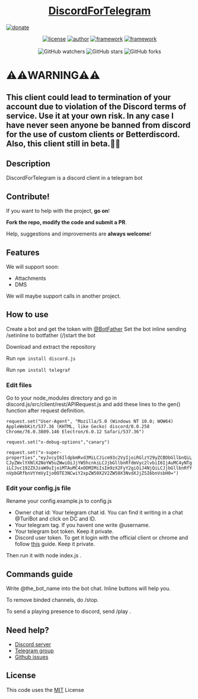 <h1 align="center">
<a href="https://github.com/discordgram/DiscordForTelegram">DiscordForTelegram</a>
</h1>
<a href="https://www.patreon.com/shishcat"><img alt="donate" src="https://c5.patreon.com/external/logo/become_a_patron_button@2x.png"/></a>
<p align="center">
<a href="https://spdx.org/licenses/MIT.html"><img alt="license" src="https://img.shields.io/github/license/discordgram/DiscordForTelegram"/></a>
<a href="https://shishcat.ga"><img alt="author" src="https://img.shields.io/badge/author-ShiSHcat8214-red"/></a>
<a href="https://telegraf.js.org"><img alt="framework" src="https://img.shields.io/badge/framework--telegram-Telegraf-yellow"/></a>
<a href="https://discord.js.org"><img alt="framework" src="https://img.shields.io/badge/framework--discord-discord.js-yellow"/></a>
<br>
<br>
<img alt="GitHub watchers" src="https://img.shields.io/github/watchers/discordgram/DiscordForTelegram?style=social">
<img alt="GitHub stars" src="https://img.shields.io/github/stars/discordgram/DiscordForTelegram?style=social">
<img alt="GitHub forks" src="https://img.shields.io/github/forks/discordgram/DiscordForTelegram?style=social">

<h1>⚠️⚠️<b>WARNING</b>⚠️⚠️</h1>
<h2>This client could lead to termination of your account due to violation of the Discord terms of service. Use it at your own risk. In any case I have never seen anyone be banned from discord for the use of custom clients or Betterdiscord.
Also, this client still in beta.🍝🍝</h2>
</p>

## Description
DiscordForTelegram is a discord client in a telegram bot


## Contribute!
If you want to help with the project, **go on**!

**Fork the repo, modify the code and submit a PR**.

Help, suggestions and improvements are **always welcome**!


## Features
We will support soon:
- Attachments
- DMS 

We will maybe support calls in another project.


## How to use
Create a bot and get the token with [@BotFather](https://t.me/BotFather)
Set the bot inline sending /setinline to botfather
(/)start the bot

Download and extract the repository

Run `npm install discord.js`

Run `npm install telegraf`


### Edit files
Go to your node_modules directory and go in discord.js/src/client/rest/APIRequest.js and add these lines to the gen() function after request definition. 

`request.set("User-Agent", "Mozilla/5.0 (Windows NT 10.0; WOW64) AppleWebKit/537.36 (KHTML, like Gecko) discord/0.0.258 Chrome/76.0.3809.146 Electron/6.0.12 Safari/537.36")`

`request.set("x-debug-options","canary")`

`request.set("x-super-properties","eyJvcyI6IldpbmRvd3MiLCJicm93c2VyIjoiRGlzY29yZCBDbGllbnQiLCJyZWxlYXNlX2NoYW5uZWwiOiJjYW5hcnkiLCJjbGllbnRfdmVyc2lvbiI6IjAuMC4yNTgiLCJvc192ZXJzaW9uIjoiMTAuMC4xODM2MiIsIm9zX2FyY2giOiJ4NjQiLCJjbGllbnRfYnVpbGRfbnVtYmVyIjo0OTE3NCwiY2xpZW50X2V2ZW50X3NvdXJjZSI6bnVsbH0=")`


### Edit your config.js file
Rename your config.example.js to config.js
- Owner chat id: Your telegram chat id. You can find it writing in a chat @TuriBot and click on DC and ID.
- Your telegram tag. If you havent one write @username.
- Your telegram bot token. Keep it private.
- Discord user token. To get it login with the official client or chrome and follow [this](https://discordhelp.net/discord-token) guide. Keep it private.

Then run it with node index.js .


## Commands guide
Write @the_bot_name into the bot chat. Inline buttons will help you.

To remove binded channels, do /stop.

To send a playing presence to discord, send /play <game>.


## Need help?
- [Discord server](https://discord.gg/sgwm7Ax)
- [Telegram group](https://t.me/discordgram)
- [Github issues](https://github.com/discordgram/DiscordForTelegram/issues)


## License
This code uses the [MIT](https://spdx.org/licenses/MIT.html) License
